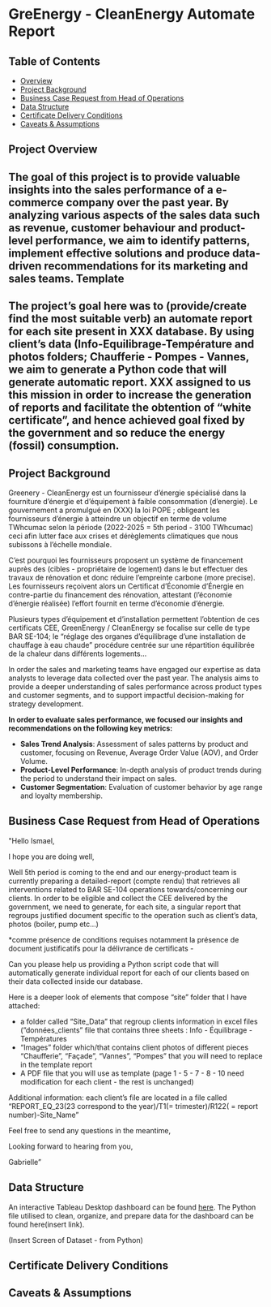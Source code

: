 # GreEnergy - CleanEnergy Automate Report

## Table of Contents

* [Overview](#project-overview)
* [Project Background](#project-background)
* [Business Case Request from Head of Operations](#Business-Case-Request-from-Head-of-Operations)
* [Data Structure](#data-structure)
* [Certificate Delivery Conditions](#certificate-delivery-conditions)
* [Caveats & Assumptions](#caveats-assumptions)

## Project Overview

## **The goal of this project is to provide valuable insights into the sales performance of a e-commerce company over the past year. By analyzing various aspects of the sales data such as revenue, customer behaviour and product-level performance, we aim to identify patterns, implement effective solutions and produce data-driven recommendations for its marketing and sales teams.** Template

## **The project’s goal here was to (provide/create find the most suitable verb) an automate report for each site present in XXX database. By using client’s data (Info-Equilibrage-Température and photos folders; Chaufferie - Pompes - Vannes, we aim to generate a Python code that will generate automatic report. XXX assigned to us this mission in order to increase the generation of reports and facilitate the obtention of “white certificate”, and hence achieved goal fixed by the government and so reduce the energy (fossil) consumption.** 

## Project Background

Greenery - CleanEnergy est un fournisseur d’énergie spécialisé dans la fourniture d’énergie et d’équipement à faible consommation (d’energie). Le gouvernement a promulgué en (XXX) la loi POPE ; obligeant les fournisseurs d’énergie à atteindre un objectif en terme de volume TWhcumac selon la période (2022-2025 = 5th period - 3100 TWhcumac) ceci afin lutter face aux crises et dérèglements climatiques que nous subissons à l’échelle mondiale. 

C’est pourquoi les fournisseurs proposent un système de financement auprès des (cibles - propriétaire de logement) dans le but effectuer des travaux de rénovation et donc réduire l’empreinte carbone (more precise). Les fournisseurs reçoivent alors un Certificat d’Économie d’Énergie en contre-partie du financement des rénovation, attestant (l’économie d’énergie réalisée) l’effort fournit en terme d’économie d’énergie.

Plusieurs types d’équipement et d’installation permettent l’obtention de ces certificats CEE, GreenEnergy / CleanEnergy se focalise sur celle de type BAR SE-104; le “réglage des organes d’équilibrage d’une installation de chauffage à eau chaude”  procédure centrée sur une répartition équilibrée de la chaleur dans différents logements…

In order the sales and marketing teams have engaged our expertise as data analysts to leverage data collected over the past year. The analysis aims to provide a deeper understanding of sales performance across product types and customer segments, and to support impactful decision-making for strategy development.

**In order to evaluate sales performance, we focused our insights and recommendations on the following key metrics:**

* **Sales Trend Analysis**: Assessment of sales patterns by product and customer, focusing on Revenue, Average Order Value (AOV), and Order Volume.
* **Product-Level Performance**: In-depth analysis of product trends during the period to understand their impact on sales.
* **Customer Segmentation**: Evaluation of customer behavior by age range and loyalty membership.

## Business Case Request from Head of Operations

"Hello Ismael,

I hope you are doing well,

Well 5th period is coming to the end and our energy-product team is currently preparing a detailed-report (compte rendu) that retrieves all interventions related to BAR SE-104 operations towards/concerning our clients. In order to be eligible and collect the CEE delivered by the government, we need to generate, for each site, a singular report that regroups justified document specific to the operation such as client’s data, photos (boiler, pump etc…) 

*comme présence de conditions requises notamment la présence de document justificatifs pour la délivrance de certificats - 

Can you please help us providing a Python script code that will automatically generate individual report for each of our clients based on their data collected inside our database. 

Here is a deeper look of elements that compose  “site” folder that I have attached:

- a folder called “Site_Data” that regroup clients information in excel files (”données_clients” file that contains three sheets : Info - Équilibrage - Températures
- “Images” folder which/that contains client photos of different pieces “Chaufferie”, “Façade”, “Vannes”, “Pompes” that you will need to replace in the template report
- A PDF file that you will use as template (page 1 - 5 - 7 - 8 - 10 need modification for each client - the rest is unchanged)

Additional information: each client’s file are located in a file called “REPORT_EQ_23(23 correspond to the year)/T1(= trimester)/R122( = report number)-Site_Name”

Feel free to send any questions in the meantime,

Looking forward to hearing from you,

Gabrielle”

## Data Structure

An interactive Tableau Desktop dashboard can be found [here](https://public.tableau.com/app/profile/ismael.cisse/viz/ElecTechAnalysis/ExecutiveOverview?publish=yes).
The Python file utilised to clean, organize, and prepare data for the dashboard can be found here(insert link).

(Insert Screen of Dataset - from Python)

## Certificate Delivery Conditions

## Caveats & Assumptions
